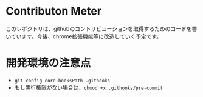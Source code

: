 # Contributon Meter

このレポジトリは、githubのコントリビューションを取得するためのコードを書いています。今後、chrome拡張機能等に改造していく予定です。

# 開発環境の注意点

- `git config core.hooksPath .githooks`
- もし実行権限がない場合は、`chmod +x .githooks/pre-commit`
